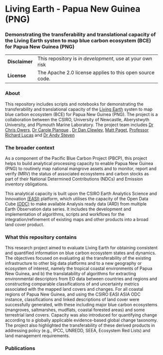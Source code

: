 #  Living Earth - Papua New Guinea (PNG)

### Demonstrating the transferability and translational capacity of the Living Earth systen to map blue carbon ecosystem (BCE) for Papua New Guinea (PNG)


| | |
|-|-|
|__Disclaimer__| This repository is *in development*, use at your own risk |
|__License__| The Apache 2.0 license applies to this open source code. |



### About
This repository includes scripts and notebooks for demonstrating the transferability and translational capacity of the [Living Earth](https://bitbucket.org/au-eoed/livingearth_lccs/src/main/) systen to map blue carbon ecosystem (BCE) for Papua New Guinea (PNG). The project is a collaboration between the CSIRO, University of Newcastle, Aberystwyth University, and Plymouth Marine Laboratory. The project team includes [Dr Chris Owers](https://www.newcastle.edu.au/profile/chris-owers), [Dr Carole Planque](https://research.aber.ac.uk/en/persons/carole-planque-3) , [Dr Dan Clewley](https://www.pml.ac.uk/People/Dr-Daniel-Clewley), [Matt Paget](https://people.csiro.au/P/M/matt-paget), [Professor Richard Lucas](https://research.aber.ac.uk/en/persons/richard-lucas) and [Dr Andy Steven](https://scholar.google.com.au/citations?user=-vCqGB8AAAAJ&hl=en)

### The broader context
As a component of the Pacific Blue Carbon Project (PBCP), this project helps to build analytical processing capacity to enable Papua New Guinea (PNG) to routinely map national mangrove assets and to monitor, report and verify (MRV) the status of associated ecosystems and carbon stocks as part of their National Determined Contributions (NDCs) and Emission inventory obligations.

This analytical capacity is built upon the CSIRO Earth Analytics Science and Innovation [(EASI)](https://research.csiro.au/cceo/underpinning-technologies/earth-analytics/) platform, which utilises the capacity of the Open Data Cube [(ODC)](https://www.opendatacube.org/) to make available Analysis ready data (ARD) from multiple Earth Observation data series. It includes the development and implementation of algorithms, scripts and workflows for the integration/refinement of existing maps and other products into a broad land cover product.

### What this repository contains
This research project aimed to evaluate Living Earth for obtaining consistent and quantified information on blue carbon ecosystem states and dynamics. The objectives focused on evaluating a) the transferability of the existing infrastructure to other big data platforms and to a new geography or ecosystem of interest, namely the tropical coastal environments of Papua New Guinea, and b) the translatability of algorithms for extracting environmental descriptors from EO data between countries and regions and constructing comparable classifications of and uncertainty metrics associated with the mapped land covers and changes. For all coastal regions of Papua New Guinea, and using the CSIRO EASI ASIA ODC instance, classifications and linked descriptions of land cover were successfully generated, with these including major blue carbon ecosystems (mangroves, saltmarshes, mudflats, coastal forested areas) and some terrestrial land covers. Capacity was also introduced for quantifying change according to a globally applicable evidence-based global change taxonomy.  The project also highlighted the transferability of these derived products in addressing policy (e.g., IPCC, UNREDD, SEEA, Ecosystem Red Lists) and land management requirements.

### Publications

